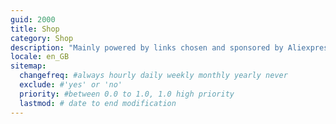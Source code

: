 ```yaml
---
guid: 2000
title: Shop
category: Shop
description: "Mainly powered by links chosen and sponsored by Aliexpress. The Haade store also sells selected products from our warehouse in Alsace. Find mainly products dedicated to home automation. But also in computing, such as NAS, hard disks, TFT / LCD screen."
locale: en_GB
sitemap:
  changefreq: #always hourly daily weekly monthly yearly never
  exclude: #'yes' or 'no'
  priority: #between 0.0 to 1.0, 1.0 high priority
  lastmod: # date to end modification
---
```

